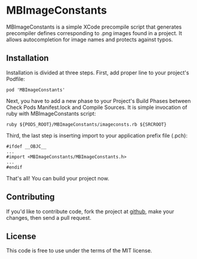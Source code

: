 MBImageConstants
================

MBImageConstants is a simple XCode precompile script that generates precompiler defines 
corresponding to .png images found in a project. 
It allows autocompletion for image names and protects against typos.

Installation
------------
Installation is divided at three steps. First, add proper line to your project's Podfile:

    pod 'MBImageConstants'

Next, you have to add a new phase to your Project's Build Phases between Check Pods Manifest.lock and Compile Sources.
It is simple invocation of ruby with MBImageConstants script:

    ruby ${PODS_ROOT}/MBImageConstants/imageconsts.rb ${SRCROOT}

Third, the last step is inserting import to your application prefix file (.pch):

    #ifdef __OBJC__
    ...
    #import <MBImageConstants/MBImageConstants.h>
    ...
    #endif

That's all! You can build your project now.

Contributing
------------
If you'd like to contribute code, fork the project at [github](https://github.com/bananita/mbimageconstants), 
make your changes, then send a pull request.

License
-------
This code is free to use under the terms of the MIT license.
